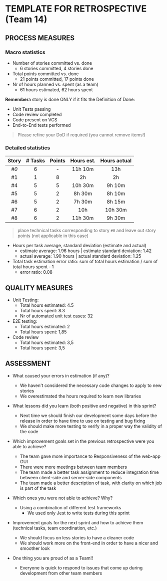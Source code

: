 TEMPLATE FOR RETROSPECTIVE (Team 14)
=====================================

## PROCESS MEASURES 

### Macro statistics

- Number of stories committed vs. done
    - 6 stories committed, 4 stories done 
- Total points committed vs. done
    - 21 points committed, 17 points done
- Nr of hours planned vs. spent (as a team)
    - 61 hours estimated, 62 hours spent

**Remember**a story is done ONLY if it fits the Definition of Done:
 
- Unit Tests passing
- Code review completed
- Code present on VCS
- End-to-End tests performed

> Please refine your DoD if required (you cannot remove items!) 

### Detailed statistics

| Story | # Tasks | Points | Hours est. | Hours actual |
| :---: | :-----: | :----: | :--------: | :----------: |
| _#0_  |    6    |   -    |  11h 10m   |     13h      |
|  #1   |    1    |   8    |     2h     |      2h      |
|  #4   |    5    |   5    |  10h 30m   |    9h 10m    |
|  #5   |    5    |   2    |   8h 30m   |    8h 10m    |
|  #6   |    5    |   2    |   7h 30m   |    8h 15m    |
|  #7   |    6    |   2    |    10h     |   10h 30m    |
|  #8   |    6    |   2    |  11h 30m   |    9h 30m    |

   

> place technical tasks corresponding to story `#0` and leave out story points (not applicable in this case)

- Hours per task average, standard deviation (estimate and actual)
    - estimate average: 1.96 hours | estimate standard deviation: 1.42
    - actual average: 1.90 hours | actual standard deviation: 1.25
- Total task estimation error ratio: sum of total hours estimation / sum of total hours spent - 1
    - error ratio: 0.08


## QUALITY MEASURES 

- Unit Testing:
  - Total hours estimated: 4.5
  - Total hours spent: 8.3
  - Nr of automated unit test cases: 32
- E2E testing:
  - Total hours estimated: 2
  - Total hours spent: 1,85
- Code review 
  - Total hours estimated: 3,5
  - Total hours spent: 3,5
  


## ASSESSMENT

- What caused your errors in estimation (if any)?
  - We haven't considered the necessary code changes to apply to new stories
  - We overestimated the hours required to learn new libraries

- What lessons did you learn (both positive and negative) in this sprint?
  - Next time we should finish our development some days before the release in order to have time to use on testing and bug fixing
  - We should make more testing to verify in a proper way the validity of the code

- Which improvement goals set in the previous retrospective were you able to achieve?
    - The team gave more importance to Responsiveness of the web-app GUI
    - There were more meetings between team members
    - The team made a better task assignment to reduce integration time between client-side and server-side components
    - The team made a better description of task, with clarity on which job is part of the task
      
- Which ones you were not able to achieve? Why?
  - Using a combination of different test frameworks
    - We used only Jest to write tests during this sprint

- Improvement goals for the next sprint and how to achieve them (technical tasks, team coordination, etc.)
  - We should focus on less stories to have a cleaner code
  - We should work more on the front-end in order to have a nicer and smoother look


- One thing you are proud of as a Team!!
  - Everyone is quick to respond to issues that come up during development from other team members
